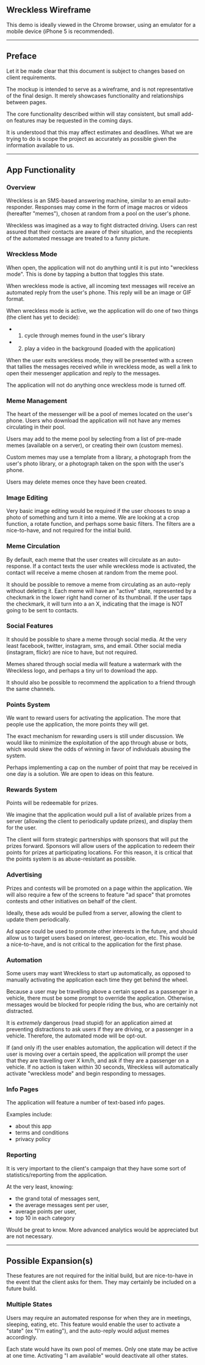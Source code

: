 ## Wreckless Wireframe

This demo is ideally viewed in the Chrome browser, using an emulator for a mobile device (iPhone 5 is recommended).

----

## Preface

Let it be made clear that this document is subject to changes based on client requirements. 

The mockup is intended to serve as a wireframe, and is not representative of the final design. It merely showcases functionality and relationships between pages.

The core functionality described within will stay consistent, but small add-on features may be requested in the coming days. 

It is understood that this may affect estimates and deadlines. What we are trying to do is scope the project as accurately as possible given the information available to us.

-----

## App Functionality 


### Overview

Wreckless is an SMS-based answering machine, similar to an email auto-responder. Responses may come in the form of image macros or videos (hereafter "memes"), chosen at random from a pool on the user's phone.

Wreckless was imagined as a way to fight distracted driving. Users can rest assured that their contacts are aware of their situation, and the recepients of the automated message are treated to a funny picture. 


### Wreckless Mode

When open, the application will not do anything until it is put into "wreckless mode". This is done by tapping a button that toggles this state. 

When wreckless mode is active, all incoming text messages will receive an automated reply from the user's phone. This reply will be an image or GIF format.

When wreckless mode is active, we the application will do one of two things (the client has yet to decide):

- 1) cycle through memes found in the user's library
- 2) play a video in the background (loaded with the application)

When the user exits wreckless mode, they will be presented with a screen that tallies the messages received while in wreckless mode, as well a link to open their messenger application and reply to the messages.

The application will not do anything once wreckless mode is turned off.


### Meme Management

The heart of the messenger will be a pool of memes located on the user's phone. Users who download the application will not have any memes circulating in their pool. 

Users may add to the meme pool by selecting from a list of pre-made memes (available on a server), or creating their own (custom memes). 

Custom memes may use a template from a library, a photograph from the user's photo library, or a photograph taken on the spon with the user's phone.

Users may delete memes once they have been created. 


### Image Editing

Very basic image editing would be required if the user chooses to snap a photo of something and turn it into a meme. We are looking at a crop function, a rotate function, and perhaps some basic filters. The filters are a nice-to-have, and not required for the initial build.


### Meme Circulation

By default, each meme that the user creates will circulate as an auto-response. If a contact texts the user while wreckless mode is activated, the contact will receive a meme chosen at random from the meme pool.

It should be possible to remove a meme from circulating as an auto-reply without deleting it. Each meme will have an "active" state, represented by a checkmark in the lower right hand corner of its thumbnail. If the user taps the checkmark, it will turn into a an X, indicating that the image is NOT going to be sent to contacts.


### Social Features

It should be possible to share a meme through social media. At the very least facebook, twitter, instagram, sms, and email. Other social media (instagram, flickr) are nice to have, but not required.

Memes shared through social media will feature a watermark with the Wreckless logo, and perhaps a tiny url to download the app.

It should also be possible to recommend the application to a friend through the same channels.


### Points System

We want to reward users for activating the application. The more that people use the application, the more points they will get.

The exact mechanism for rewarding users is still under discussion. We would like to minimize the exploitation of the app through abuse or bots, which would skew the odds of winning in favor of individuals abusing the system. 

Perhaps implementing a cap on the number of point that may be received in one day is a solution. We are open to ideas on this feature.


### Rewards System

Points will be redeemable for prizes. 

We imagine that the application would pull a list of available prizes from a server (allowing the client to periodically update prizes), and display them for the user.

The client will form strategic partnerships with sponsors that will put the prizes forward. Sponsors will allow users of the application to redeem their points for prizes at participating locations. For this reason, it is critical that the points system is as abuse-resistant as possible. 


### Advertising

Prizes and contests will be promoted on a page within the application. We will also require a few of the screens to feature "ad space" that promotes contests and other initiatives on behalf of the client.

Ideally, these ads would be pulled from a server, allowing the client to update them periodically.

Ad space could be used to promote other interests in the future, and should allow us to target users based on interest, geo-location, etc. This would be a nice-to-have, and is not critical to the application for the first phase. 


### Automation

Some users may want Wreckless to start up automatically, as opposed to manually activating the application each time they get behind the wheel. 

Because a user may be travelling above a certain speed as a passenger in a vehicle, there must be some prompt to override the application. Otherwise, messages would be blocked for people riding the bus, who are certainly not distracted.

It is *extremely* dangerous (read stupid) for an application aimed at preventing distractions to ask users if they are driving, or a passenger in a vehicle. Therefore, the automated mode will be opt-out. 

If (and only if) the user enables automation, the application will detect if the user is moving over a certain speed, the application will prompt the user that they are travelling over X km/h, and ask if they are a passenger on a vehicle. If no action is taken within 30 seconds, Wreckless will automatically activate "wreckless mode" and begin responding to messages.


### Info Pages

The application will feature a number of text-based info pages. 

Examples include:

- about this app
- terms and conditions
- privacy policy


### Reporting

It is very important to the client's campaign that they have some sort of statistics/reporting from the application. 

At the very least, knowing: 
- the grand total of messages sent, 
- the average messages sent per user, 
- average points per user, 
- top 10 in each category

Would be great to know. More advanced analytics would be appreciated but are not necessary.


-----

## Possible Expansion(s)

These features are not required for the initial build, but are nice-to-have in the event that the client asks for them. They may certainly be included on a future build.


### Multiple States

Users may require an automated response for when they are in meetings, sleeping, eating, etc. This feature would enable the user to activate a "state" (ex "I'm eating"), and the auto-reply would adjust memes accordingly.

Each state would have its own pool of memes. Only one state may be active at one time. Activating "I am available" would deactivate all other states.

